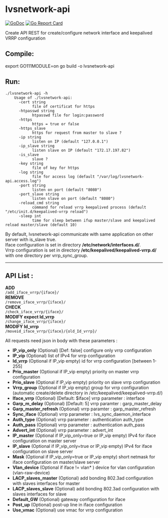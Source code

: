 # lvsnetwork-api
[![GoDoc](https://godoc.org/github.com/jeremmfr/lvsnetwork-api?status.svg)](https://godoc.org/github.com/jeremmfr/lvsnetwork-api) [![Go Report Card](https://goreportcard.com/badge/github.com/jeremmfr/lvsnetwork-api)](https://goreportcard.com/report/github.com/jeremmfr/lvsnetwork-api)

Create API REST for create/configure network interface and keepalived VRRP configuration


Compile:
--------

export GO111MODULE=on
go build -o lvsnetwork-api

Run:
----
	./lvsnetwork-api -h
		Usage of ./lvsnetwork-api:
		  -cert string
		        file of certificat for https
		  -htpasswd string
		        htpasswd file for login:password
		  -https
		        https = true or false
		  -https_slave
		        https for request from master to slave ?
		  -ip string
		        listen on IP (default "127.0.0.1")
		  -ip_slave string
		        listen slave on IP (default "172.17.197.82")
		  -is_slave
		        slave ?
		  -key string
		        file of key for https
		  -log string
		        file for access log (default "/var/log/lvsnetwork-api.access.log")
		  -port string
		        listen on port (default "8080")
		  -port_slave string
		        listen slave on port (default "8080")
		  -reload_cmd string
		        command for reload vrrp keepalived process (default "/etc/init.d/keepalived-vrrp reload")
		  -sleep int
		        time for sleep between ifup master/slave and keepalived reload master/slave (default 10)

By default, lvsnetwork-api communicate with same application on other server with is_slave true.  
Iface configuration is set in directory **/etc/network/interfaces.d/**.  
Vrrp configuration is set in directory **/etc/keepalived/keepalived-vrrp.d/** with one directory per vrrp_sync_group.  
***
API List :
---------

**ADD**  
	`/add_iface_vrrp/{iface}/`  
**REMOVE**  
	`/remove_iface_vrrp/{iface}/`  
**CHECK**  
	`/check_iface_vrrp/{iface}/`  
**MODIFY expect Id_vrrp**  
	`/change_iface_vrrp/{iface}/`  
**MODIFY Id_vrrp**  
	`/moveid_iface_vrrp/{iface}/{old_Id_vrrp}/`  


All requests need json in body with these parameters :
* **IP_vip_only** (Optional) [Def: false] configure only vrrp configuration
* **IP_vip** (Optional) list of IPv4 for vrrp configuration
* **Id_vrrp** (Optional if IP_vip empty) id for vrrp configuration [between 1-255]
* **Prio_master** (Optional if IP_vip empty) priority on master vrrp configuration
* **Prio_slave** (Optional if IP_vip empty) priority on slave vrrp configuration
* **Vrrp_group** (Optional if IP_vip empty) group for vrrp configuration (automatic create/delete directory in /etc/keepalived/keepalived-vrrp.d/)
* **Iface_vrrp** (Optional) [Default: $iface] vrrp parameter : interface
* **Garp_m_delay** (Optional) [Default: 5] vrrp paramter : garp_master_delay
* **Garp_master_refresh** (Optional) vrrp paramter : garp_master_refresh
* **Sync_iface** (Optional) vrrp parameter : lvs_sync_daemon_interface
* **Auth_type** (Optional) vrrp parameter :  authentication auth_type
* **Auth_pass** (Optional) vrrp parameter : authentication auth_pass
* **Advert_int** (Optional) vrrp parameter : advert_int
* **IP_master** (Optional if IP_vip_only=true or IP_vip empty) IPv4 for iface configuration on master server
* **IP_slave** (Optional if IP_vip_only=true or IP_vip empty) IPv4 for iface configuration on slave server
* **Mask** (Optional if IP_vip_only=true or IP_vip empty) short netmask for iface configuration on master/slave server
* **Vlan_device** (Optional if iface != vlan* ) device for vlan configuration (vlan-raw-device)
* **LACP_slaves_master** (Optional) add bonding 802.3ad configuration with slaves interfaces for master
* **LACP_slaves_slave** (Optional) add bonding 802.3ad configuration with slaves interfaces for slave
* **Default_GW** (Optional) gateway configuration for iface
* **Post_up** (Optional) post-up line in iface configuration
* **Use_vmac** (Optional) use vmac for vrrp configuration
